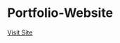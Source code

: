 # Portfolio-Website

<a href="[https://tejas-pandule.github.io/Portfolio-Website/](https://tejas-pandule.github.io/Portfolio-Website/)https://tejas-pandule.github.io/Portfolio-Website/" > Visit Site </a>
